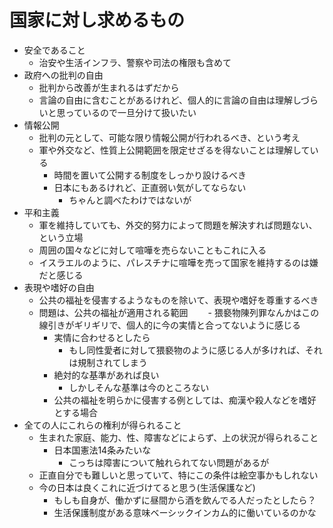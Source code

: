# 国家に対し求めるもの

- 安全であること
  - 治安や生活インフラ、警察や司法の権限も含めて
- 政府への批判の自由
  - 批判から改善が生まれるはずだから
  - 言論の自由に含むことがあるけれど、個人的に言論の自由は理解しづらいと思っているので一旦分けて扱いたい
- 情報公開
  - 批判の元として、可能な限り情報公開が行われるべき、という考え
  - 軍や外交など、性質上公開範囲を限定せざるを得ないことは理解している
    - 時間を置いて公開する制度をしっかり設けるべき
    - 日本にもあるけれど、正直弱い気がしてならない
      - ちゃんと調べたわけではないが
- 平和主義
  - 軍を維持していても、外交的努力によって問題を解決すれば問題ない、という立場
  - 周囲の国々などに対して喧嘩を売らないこともこれに入る
  - イスラエルのように、パレスチナに喧嘩を売って国家を維持するのは嫌だと感じる
- 表現や嗜好の自由
  - 公共の福祉を侵害するようなものを除いて、表現や嗜好を尊重するべき
  - 問題は、公共の福祉が適用される範囲
　　- 猥褻物陳列罪なんかはこの線引きがギリギリで、個人的に今の実情と合ってないように感じる
    - 実情に合わせるとしたら
      - もし同性愛者に対して猥褻物のように感じる人が多ければ、それは規制されてしまう
    - 絶対的な基準があれば良い
      - しかしそんな基準は今のところない
    - 公共の福祉を明らかに侵害する例としては、痴漢や殺人などを嗜好とする場合
- 全ての人にこれらの権利が得られること
  - 生まれた家庭、能力、性、障害などによらず、上の状況が得られること
    - 日本国憲法14条みたいな
      - こっちは障害について触れられてない問題があるが
  - 正直自分でも難しいと思っていて、特にこの条件は絵空事かもしれない
  - 今の日本は良くこれに近づけてると思う(生活保護など)
    - もしも自身が、働かずに昼間から酒を飲んでる人だったとしたら？
    - 生活保護制度がある意味ベーシックインカム的に働いているのかな


